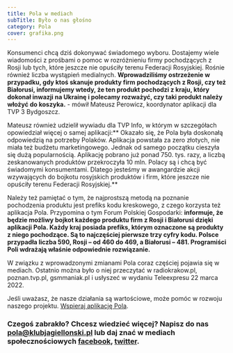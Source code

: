 ```yaml
---
title: Pola w mediach
subTitle: Było o nas głośno
category: Pola
cover: grafika.png
---
```


Konsumenci chcą dziś dokonywać świadomego wyboru. Dostajemy wiele wiadomości z prośbami o pomoc w rozróżnieniu firmy pochodzących z Rosji lub tych, które jeszcze nie opuściły terenu Federacji Rosyjskiej. Rośnie również liczba wystąpień medialnych. **Wprowadziliśmy ostrzeżenie w przypadku, gdy ktoś skanuje produkty firm pochodzących z Rosji, czy też Białorusi, informujemy wtedy, że ten produkt pochodzi z kraju, który dokonał inwazji na Ukrainę i polecamy rozważyć, czy taki produkt należy włożyć do koszyka.** - mówił Mateusz Perowicz, koordynator aplikacji dla TVP 3 Bydgoszcz.

Mateusz również udzielił wywiadu dla TVP Info, w którym w szczegółach opowiedział więcej o samej aplikacji:** Okazało się, że Pola była doskonałą odpowiedzią na potrzeby Polaków. Aplikacja powstała za zero złotych, nie miała też budżetu marketingowego. Jednak od samego początku cieszyła się dużą popularnością. Aplikację pobrano już ponad 750. tys. razy, a liczbą zeskanowanych produktów przekroczyła 10 mln. Polacy są i chcą być świadomymi konsumentami. Dlatego jesteśmy w awangardzie akcji wzywających do bojkotu rosyjskich produktów i firm, które jeszcze nie opuściły terenu Federacji Rosyjskiej.**

Należy też pamiętać o tym, że najprostszą metodą na poznanie pochodzenia produktu jest prefiks kodu kreskowego, z czego korzysta też aplikacja Pola. Przypomina o tym Forum Polskiej Gospodarki: **informuje, że będzie możliwy bojkot każdego produktu firm z Rosji i Białorusi dzięki aplikacji Pola. Każdy kraj posiada prefiks, którym oznaczone są produkty z niego pochodzące. Są to najczęściej pierwsze trzy cyfry kodu. Polsce przypadła liczba 590, Rosji – od 460 do 469, a Białorusi – 481. Programiści Poli wdrażają właśnie odpowiednie rozwiązanie.**

W związku z wprowadzonymi zmianami Pola coraz częściej pojawia się w mediach. Ostatnio można było o niej przeczytać w radiokrakow.pl, poznan.tvp.pl, gsmmaniak.pl i usłyszeć w wydaniu Teleexpresu 22 marca 2022.

Jeśli uważasz, że nasze działania są wartościowe, może pomóc w rozwoju naszego projektu. [Wspieraj aplikację Pola](https://klubjagiellonski.pl/zbiorka/wspieraj-aplikacje-pola/).

### Czegoś zabrakło? Chcesz wiedzieć więcej? Napisz do nas **pola@klubjagiellonski.pl** lub daj znać w mediach społecznościowych [facebook](https://www.facebook.com/app.pola), [twitter](https://twitter.com/pola_app).
